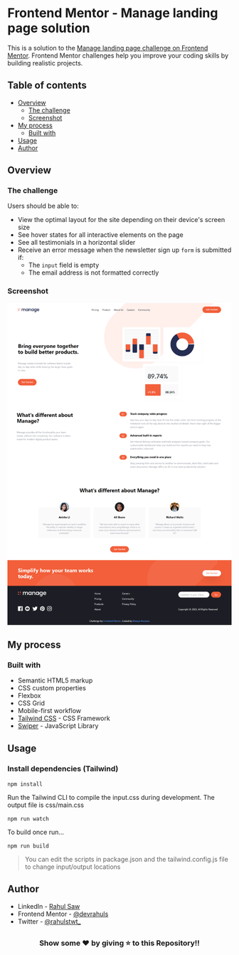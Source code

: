 
# Frontend Mentor - Manage landing page solution

This is a solution to the [Manage landing page challenge on Frontend Mentor](https://www.frontendmentor.io/solutions/managelandingpage-gMT9UgAKKN). Frontend Mentor challenges help you improve your coding skills by building realistic projects. 

## Table of contents

- [Overview](#overview)
  - [The challenge](#the-challenge)
  - [Screenshot](#screenshot)
- [My process](#my-process)
  - [Built with](#built-with)
- [Usage](#usage)
- [Author](#author)

## Overview

### The challenge

Users should be able to:

- View the optimal layout for the site depending on their device's screen size
- See hover states for all interactive elements on the page
- See all testimonials in a horizontal slider
- Receive an error message when the newsletter sign up `form` is submitted if:
  - The `input` field is empty
  - The email address is not formatted correctly

### Screenshot

![image](https://github.com/TheNewC0der-24/Manage-Landing-Page/blob/master/Preview.png)

## My process

### Built with

- Semantic HTML5 markup
- CSS custom properties
- Flexbox
- CSS Grid
- Mobile-first workflow
- [Tailwind CSS](https://tailwindcss.com/) - CSS Framework
- [Swiper](https://swiperjs.com/) - JavaScript Library

## Usage

### Install dependencies (Tailwind)
```
npm install
```

Run the Tailwind CLI to compile the input.css during development. The output file is css/main.css
```
npm run watch
```

To build once run...
```
npm run build
```
>You can edit the scripts in package.json and the tailwind.config.js file to change input/output locations

## Author

- LinkedIn - [Rahul Saw](https://www.linkedin.com/in/rahulslnk/)
- Frontend Mentor - [@devrahuls](https://www.frontendmentor.io/profile/devrahuls)
- Twitter - [@rahulstwt_](https://twitter.com/rahulstwt_)

## <h3 align="center">Show some ❤️ by giving ⭐ to this Repository!!</h3>
